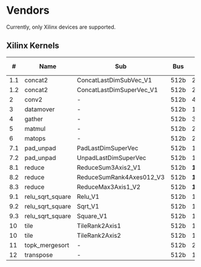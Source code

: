 # Vendors
Currently, only Xilinx devices are supported.

## Xilinx Kernels
| # | Name | Sub | Bus | Bus Count | Burst R/W | PE | Dataflow |
|---|------|-----|-----|-----------|-----------|----|----------|
|1.1|concat2|ConcatLastDimSubVec_V1|512b|2|Yes|-|No|
|1.2|concat2|ConcatLastDimSuperVec_V1|512b|2|Yes|-|Yes|
|2|conv2|-|512b|4|Yes|-|Yes|
|3|datamover|-|512b|1<=N<=4|Yes|-|No|
|4|gather|-|512b|3|Yes|-|Yes|
|5|matmul|-|512b|2|Yes|-|No|
|6|matops|-|512b|2|Yes|-|Yes|
|7.1|pad_unpad|PadLastDimSuperVec|512b|1|Yes|-|No|
|7.2|pad_unpad|UnpadLastDimSuperVec|512b|1|Yes|-|No|
|8.1|reduce|ReduceSum3Axis2_V1|512b|**1**|Yes|-|No|
|8.2|reduce|ReduceSumRank4Axes012_V3|512b|**1**|Yes|-|Yes|
|8.3|reduce|ReduceMax3Axis1_V2|512b|**1**|Yes|-|No|
|9.1|relu_sqrt_square|Relu_V1|512b|1|Yes|-|No|
|9.2|relu_sqrt_square|Sqrt_V1|512b|1|Yes|-|No|
|9.3|relu_sqrt_square|Square_V1|512b|1|Yes|-|No|
|10|tile|TileRank2Axis1|512b|1|Yes|-|No|
|10|tile|TileRank2Axis2|512b|1|Yes|-|No|
|11|topk_mergesort|-|512b|2|Yes|Multiple|Yes|
|12|transpose|-|512b|1|No|-|Yes|